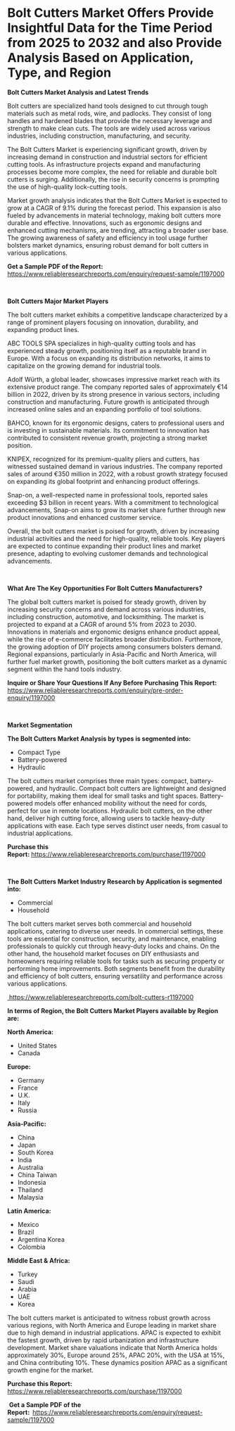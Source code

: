 <p><h1>Bolt Cutters Market Offers Provide Insightful Data for the Time Period from 2025 to 2032 and also Provide Analysis Based on Application, Type, and Region</h1></p><p><strong>Bolt Cutters Market Analysis and Latest Trends</strong></p>
<p><p>Bolt cutters are specialized hand tools designed to cut through tough materials such as metal rods, wire, and padlocks. They consist of long handles and hardened blades that provide the necessary leverage and strength to make clean cuts. The tools are widely used across various industries, including construction, manufacturing, and security.</p><p>The Bolt Cutters Market is experiencing significant growth, driven by increasing demand in construction and industrial sectors for efficient cutting tools. As infrastructure projects expand and manufacturing processes become more complex, the need for reliable and durable bolt cutters is surging. Additionally, the rise in security concerns is prompting the use of high-quality lock-cutting tools.</p><p>Market growth analysis indicates that the Bolt Cutters Market is expected to grow at a CAGR of 9.1% during the forecast period. This expansion is also fueled by advancements in material technology, making bolt cutters more durable and effective. Innovations, such as ergonomic designs and enhanced cutting mechanisms, are trending, attracting a broader user base. The growing awareness of safety and efficiency in tool usage further bolsters market dynamics, ensuring robust demand for bolt cutters in various applications.</p></p>
<p><strong>Get a Sample PDF of the Report:&nbsp;</strong> <a href="https://www.reliableresearchreports.com/enquiry/request-sample/1197000?utm_campaign=2279&utm_medium=2&utm_source=Github&utm_content=ia&utm_term=16042025&utm_id=bolt-cutters">https://www.reliableresearchreports.com/enquiry/request-sample/1197000</a></p>
<p>&nbsp;</p>
<p><strong>Bolt Cutters Major Market Players</strong></p>
<p><p>The bolt cutters market exhibits a competitive landscape characterized by a range of prominent players focusing on innovation, durability, and expanding product lines. </p><p>ABC TOOLS SPA specializes in high-quality cutting tools and has experienced steady growth, positioning itself as a reputable brand in Europe. With a focus on expanding its distribution networks, it aims to capitalize on the growing demand for industrial tools.</p><p>Adolf Würth, a global leader, showcases impressive market reach with its extensive product range. The company reported sales of approximately €14 billion in 2022, driven by its strong presence in various sectors, including construction and manufacturing. Future growth is anticipated through increased online sales and an expanding portfolio of tool solutions.</p><p>BAHCO, known for its ergonomic designs, caters to professional users and is investing in sustainable materials. Its commitment to innovation has contributed to consistent revenue growth, projecting a strong market position.</p><p>KNIPEX, recognized for its premium-quality pliers and cutters, has witnessed sustained demand in various industries. The company reported sales of around €350 million in 2022, with a robust growth strategy focused on expanding its global footprint and enhancing product offerings.</p><p>Snap-on, a well-respected name in professional tools, reported sales exceeding $3 billion in recent years. With a commitment to technological advancements, Snap-on aims to grow its market share further through new product innovations and enhanced customer service.</p><p>Overall, the bolt cutters market is poised for growth, driven by increasing industrial activities and the need for high-quality, reliable tools. Key players are expected to continue expanding their product lines and market presence, adapting to evolving customer demands and technological advancements.</p></p>
<p>&nbsp;</p>
<p><strong>What Are The Key Opportunities For Bolt Cutters Manufacturers?</strong></p>
<p><p>The global bolt cutters market is poised for steady growth, driven by increasing security concerns and demand across various industries, including construction, automotive, and locksmithing. The market is projected to expand at a CAGR of around 5% from 2023 to 2030. Innovations in materials and ergonomic designs enhance product appeal, while the rise of e-commerce facilitates broader distribution. Furthermore, the growing adoption of DIY projects among consumers bolsters demand. Regional expansions, particularly in Asia-Pacific and North America, will further fuel market growth, positioning the bolt cutters market as a dynamic segment within the hand tools industry.</p></p>
<p><strong>Inquire or Share Your Questions If Any Before Purchasing This Report:</strong> <a href="https://www.reliableresearchreports.com/enquiry/pre-order-enquiry/1197000?utm_campaign=2279&utm_medium=2&utm_source=Github&utm_content=ia&utm_term=16042025&utm_id=bolt-cutters">https://www.reliableresearchreports.com/enquiry/pre-order-enquiry/1197000</a></p>
<p>&nbsp;</p>
<p><strong>Market Segmentation</strong></p>
<p><strong>The Bolt Cutters Market Analysis by types is segmented into:</strong></p>
<p><ul><li>Compact Type</li><li>Battery-powered</li><li>Hydraulic</li></ul></p>
<p><p>The bolt cutters market comprises three main types: compact, battery-powered, and hydraulic. Compact bolt cutters are lightweight and designed for portability, making them ideal for small tasks and tight spaces. Battery-powered models offer enhanced mobility without the need for cords, perfect for use in remote locations. Hydraulic bolt cutters, on the other hand, deliver high cutting force, allowing users to tackle heavy-duty applications with ease. Each type serves distinct user needs, from casual to industrial applications.</p></p>
<p><strong>Purchase this Report:&nbsp;</strong><a href="https://www.reliableresearchreports.com/purchase/1197000?utm_campaign=2279&utm_medium=2&utm_source=Github&utm_content=ia&utm_term=16042025&utm_id=bolt-cutters">https://www.reliableresearchreports.com/purchase/1197000</a></p>
<p>&nbsp;</p>
<p><strong>The Bolt Cutters Market Industry Research by Application is segmented into:</strong></p>
<p><ul><li>Commercial</li><li>Household</li></ul></p>
<p><p>The bolt cutters market serves both commercial and household applications, catering to diverse user needs. In commercial settings, these tools are essential for construction, security, and maintenance, enabling professionals to quickly cut through heavy-duty locks and chains. On the other hand, the household market focuses on DIY enthusiasts and homeowners requiring reliable tools for tasks such as securing property or performing home improvements. Both segments benefit from the durability and efficiency of bolt cutters, ensuring versatility and performance across various applications.</p></p>
<p><a href="https://www.reliableresearchreports.com/bolt-cutters-r1197000?utm_campaign=2279&utm_medium=2&utm_source=Github&utm_content=ia&utm_term=16042025&utm_id=bolt-cutters">&nbsp;https://www.reliableresearchreports.com/bolt-cutters-r1197000</a></p>
<p><strong>In terms of Region, the Bolt Cutters Market Players available by Region are:</strong></p>
<p>
    <p> <strong> North America: </strong>
        <ul>
            <li>United States</li>
            <li>Canada</li>
        </ul>
        </p> 
    <p> <strong> Europe: </strong>
        <ul>
            <li>Germany</li>
            <li>France</li>
            <li>U.K.</li>
            <li>Italy</li>
            <li>Russia</li>
        </ul>
        </p> 
    <p> <strong> Asia-Pacific: </strong>
        <ul>
            <li>China</li>
            <li>Japan</li>
            <li>South Korea</li>
            <li>India</li>
            <li>Australia</li>
            <li>China Taiwan</li>
            <li>Indonesia</li>
            <li>Thailand</li>
            <li>Malaysia</li>
        </ul>
        </p> 
    <p> <strong> Latin America: </strong>
        <ul>
            <li>Mexico</li>
            <li>Brazil</li>
            <li>Argentina Korea</li>
            <li>Colombia</li>
        </ul>
        </p> 
    <p> <strong> Middle East & Africa: </strong>
        <ul>
            <li>Turkey</li>
            <li>Saudi</li>
            <li>Arabia</li>
            <li>UAE</li>
            <li>Korea</li>
        </ul>
    </p>
    </p>
<p><p>The bolt cutters market is anticipated to witness robust growth across various regions, with North America and Europe leading in market share due to high demand in industrial applications. APAC is expected to exhibit the fastest growth, driven by rapid urbanization and infrastructure development. Market share valuations indicate that North America holds approximately 30%, Europe around 25%, APAC 20%, with the USA at 15%, and China contributing 10%. These dynamics position APAC as a significant growth engine for the market.</p></p>
<p><strong>Purchase this Report: </strong><a href="https://www.reliableresearchreports.com/purchase/1197000?utm_campaign=2279&utm_medium=2&utm_source=Github&utm_content=ia&utm_term=16042025&utm_id=bolt-cutters">https://www.reliableresearchreports.com/purchase/1197000</a></p>
<p>&nbsp;<strong>Get a Sample PDF of the Report:&nbsp;&nbsp;</strong><a href="https://www.reliableresearchreports.com/enquiry/request-sample/1197000?utm_campaign=2279&utm_medium=2&utm_source=Github&utm_content=ia&utm_term=16042025&utm_id=bolt-cutters">https://www.reliableresearchreports.com/enquiry/request-sample/1197000</a></p>
<p><strong></strong></p>
<p><p></p><p></p><p></p></p>